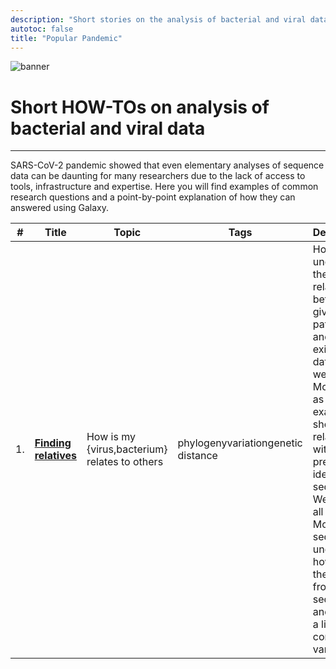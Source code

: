 ```yaml
---
description: "Short stories on the analysis of bacterial and viral data"
autotoc: false
title: "Popular Pandemic"
---
```


![banner](/images/ppandemic/banner.png)

# Short HOW-TOs on analysis of bacterial and viral data

-----

SARS-CoV-2 pandemic showed that even elementary analyses of sequence data can be daunting for many researchers due to the lack of access to tools, infrastructure and expertise. Here you will find examples of common research questions and a point-by-point explanation of how they can answered using Galaxy.

| # | Title | Topic | Tags | Description |
|---|-------|------|------|-----|
| 1. | [**Finding relatives**](/projects/ppandemic/s1e1/) | How is my {virus,bacterium} relates to others | <span class="badge badge-info">phylogeny</span><span class="badge badge-info">variation</span><span class="badge badge-info">genetic distance</span> | How to understand the relationship between a given pathogen and other existing data? Here we will use Monkeypox as an example to show its relationship with previously identified sequences. We will find all related Monkeypox sequences, understand how distant they are from our sequence, and create a list of common variants. |





